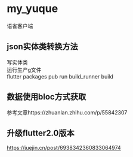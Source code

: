 # my_yuque

语雀客户端



## json实体类转换方法
写实体类        
运行生产g文件      
flutter packages pub run build_runner build

## 数据使用bloc方式获取
参考文章https://zhuanlan.zhihu.com/p/55842307


## 升级flutter2.0版本
https://juejin.cn/post/6938342360833064974
